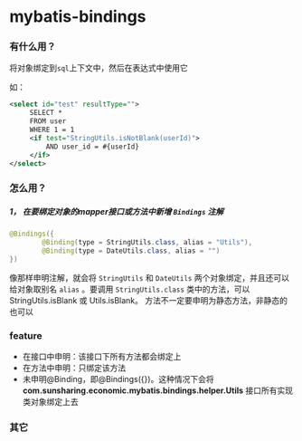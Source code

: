 # mybatis-bindings


### 有什么用？

将对象绑定到`sql`上下文中，然后在表达式中使用它

如：

```xml
<select id="test" resultType="">
     SELECT *
     FROM user
     WHERE 1 = 1
     <if test="StringUtils.isNotBlank(userId)">
         AND user_id = #{userId}
     </if>
</select>
```

### 怎么用？


##### 1， **在要绑定对象的mapper接口或方法中新增 `Bindings` 注解**

```java
@Bindings({
        @Binding(type = StringUtils.class, alias = "Utils"),
        @Binding(type = DateUtils.class, alias = "")
})
```


像那样申明注解，就会将 `StringUtils` 和 `DateUtils` 两个对象绑定，并且还可以给对象取别名 `alias` 。要调用 `StringUtils.class` 类中的方法，可以 StringUtils.isBlank 或 Utils.isBlank。
方法不一定要申明为静态方法，非静态的也可以


### feature

- 在接口中申明：该接口下所有方法都会绑定上
- 在方法中申明：只绑定该方法
- 未申明@Binding，即@Bindings({})。这种情况下会将 **com.sunsharing.economic.mybatis.bindings.helper.Utils** 接口所有实现类对象绑定上去


### 其它
